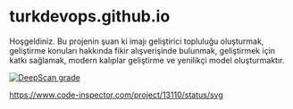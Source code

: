 # turkdevops.github.io
Hoşgeldiniz. Bu projenin şuan ki imajı geliştirici topluluğu oluşturmak, geliştirme konuları hakkında fikir alışverişinde bulunmak, geliştirmek için katkı sağlamak, modern kalıplar geliştirme ve yenilikçi model oluşturmaktır. 

[![DeepScan grade](https://deepscan.io/api/teams/10286/projects/13004/branches/210925/badge/grade.svg)](https://deepscan.io/dashboard#view=project&tid=10286&pid=13004&bid=210925)

https://www.code-inspector.com/project/13110/status/svg
